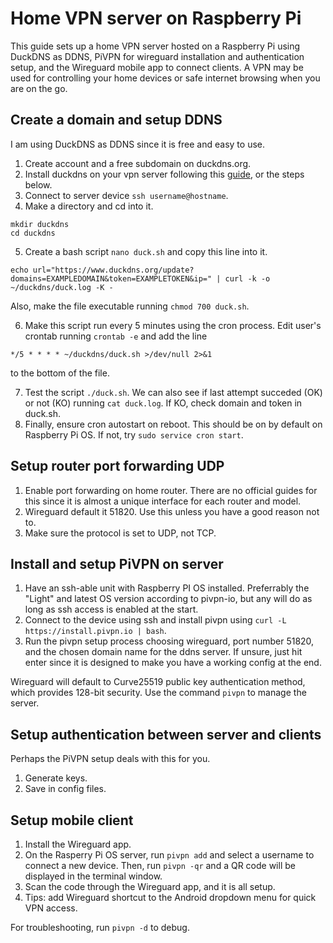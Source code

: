 # Home VPN server on Raspberry Pi
This guide sets up a home VPN server hosted on a Raspberry Pi using DuckDNS as DDNS, PiVPN for wireguard installation and authentication setup, and the Wireguard mobile app to connect clients. A VPN may be used for controlling your home devices or safe internet browsing when you are on the go.

## Create a domain and setup DDNS
I am using DuckDNS as DDNS since it is free and easy to use.
1. Create account and a free subdomain on duckdns.org.
2. Install duckdns on your vpn server following this [guide](https://www.duckdns.org/install.jsp), or the steps below.
3. Connect to server device `ssh username@hostname`.
4. Make a directory and cd into it.
```
mkdir duckdns
cd duckdns
```
5. Create a bash script `nano duck.sh` and copy this line into it.
```
echo url="https://www.duckdns.org/update?domains=EXAMPLEDOMAIN&token=EXAMPLETOKEN&ip=" | curl -k -o ~/duckdns/duck.log -K -
```
Also, make the file executable running `chmod 700 duck.sh`.

6. Make this script run every 5 minutes using the cron process. Edit user's crontab running `crontab -e` and add the line
```
*/5 * * * * ~/duckdns/duck.sh >/dev/null 2>&1
```
to the bottom of the file.

7. Test the script `./duck.sh`. We can also see if last attempt succeded (OK) or not (KO) running `cat duck.log`. If KO, check domain and token in duck.sh.
8. Finally, ensure cron autostart on reboot. This should be on by default on Raspberry Pi OS. If not, try `sudo service cron start`.

## Setup router port forwarding UDP
1. Enable port forwarding on home router. There are no official guides for this since it is almost a unique interface for each router and model.
2. Wireguard default it 51820. Use this unless you have a good reason not to.
3. Make sure the protocol is set to UDP, not TCP.

## Install and setup PiVPN on server
1. Have an ssh-able unit with Raspberry PI OS installed. Preferrably the "Light" and latest OS version according to pivpn-io, but any will do as long as ssh access is enabled at the start.
2. Connect to the device using ssh and install pivpn using `curl -L https://install.pivpn.io | bash`.
3. Run the pivpn setup process choosing wireguard, port number 51820, and the chosen domain name for the ddns server. If unsure, just hit enter since it is designed to make you have a working config at the end.

Wireguard will default to Curve25519 public key authentication method, which provides 128-bit security. Use the command `pivpn` to manage the server.

## Setup authentication between server and clients
Perhaps the PiVPN setup deals with this for you.
1. Generate keys.
2. Save in config files.

## Setup mobile client
1. Install the Wireguard app.
2. On the Rasperry Pi OS server, run `pivpn add` and select a username to connect a new device. Then, run `pivpn -qr` and a QR code will be displayed in the terminal window.
3. Scan the code through the Wireguard app, and it is all setup.
4. Tips: add Wireguard shortcut to the Android dropdown menu for quick VPN access.

For troubleshooting, run `pivpn -d` to debug.
